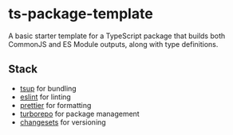 # ts-package-template

A basic starter template for a TypeScript package that builds both CommonJS and ES Module outputs, along with type
definitions.

## Stack

* [tsup](https://github.com/egoist/tsup) for bundling
* [eslint]() for linting
* [prettier]() for formatting
* [turborepo](https://turbo.build/repo) for package management
* [changesets](https://github.com/changesets/changesets) for versioning
